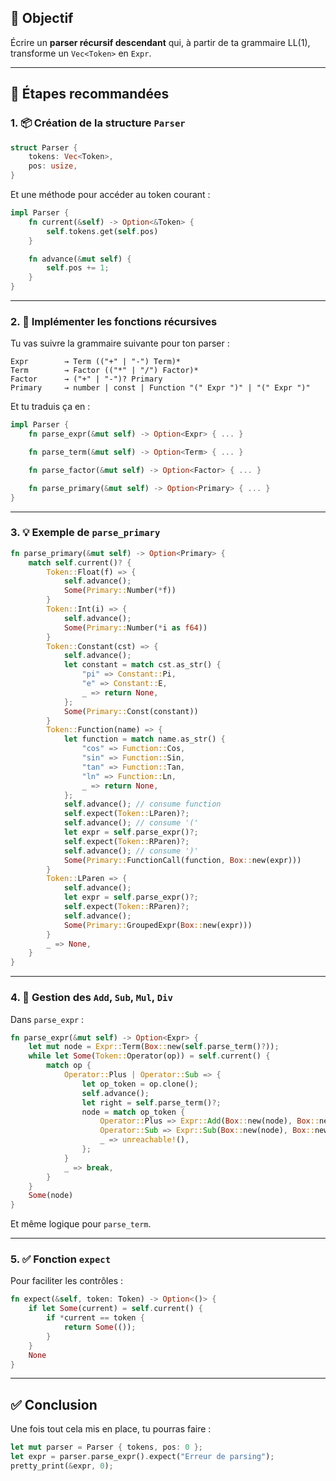 ## 🎯 Objectif

Écrire un **parser récursif descendant** qui, à partir de ta grammaire LL(1), transforme un `Vec<Token>` en `Expr`.

---

## 🧱 Étapes recommandées

### 1. 📦 Création de la structure `Parser`

```rust
struct Parser {
    tokens: Vec<Token>,
    pos: usize,
}
```

Et une méthode pour accéder au token courant :

```rust
impl Parser {
    fn current(&self) -> Option<&Token> {
        self.tokens.get(self.pos)
    }

    fn advance(&mut self) {
        self.pos += 1;
    }
}
```

---

### 2. 🧠 Implémenter les fonctions récursives

Tu vas suivre la grammaire suivante pour ton parser :

```bnf
Expr        → Term (("+" | "-") Term)*
Term        → Factor (("*" | "/") Factor)*
Factor      → ("+" | "-")? Primary
Primary     → number | const | Function "(" Expr ")" | "(" Expr ")"
```

Et tu traduis ça en :

```rust
impl Parser {
    fn parse_expr(&mut self) -> Option<Expr> { ... }

    fn parse_term(&mut self) -> Option<Term> { ... }

    fn parse_factor(&mut self) -> Option<Factor> { ... }

    fn parse_primary(&mut self) -> Option<Primary> { ... }
}
```

---

### 3. 💡 Exemple de `parse_primary`

```rust
fn parse_primary(&mut self) -> Option<Primary> {
    match self.current()? {
        Token::Float(f) => {
            self.advance();
            Some(Primary::Number(*f))
        }
        Token::Int(i) => {
            self.advance();
            Some(Primary::Number(*i as f64))
        }
        Token::Constant(cst) => {
            self.advance();
            let constant = match cst.as_str() {
                "pi" => Constant::Pi,
                "e" => Constant::E,
                _ => return None,
            };
            Some(Primary::Const(constant))
        }
        Token::Function(name) => {
            let function = match name.as_str() {
                "cos" => Function::Cos,
                "sin" => Function::Sin,
                "tan" => Function::Tan,
                "ln" => Function::Ln,
                _ => return None,
            };
            self.advance(); // consume function
            self.expect(Token::LParen)?;
            self.advance(); // consume '('
            let expr = self.parse_expr()?;
            self.expect(Token::RParen)?;
            self.advance(); // consume ')'
            Some(Primary::FunctionCall(function, Box::new(expr)))
        }
        Token::LParen => {
            self.advance();
            let expr = self.parse_expr()?;
            self.expect(Token::RParen)?;
            self.advance();
            Some(Primary::GroupedExpr(Box::new(expr)))
        }
        _ => None,
    }
}
```

---

### 4. 🔁 Gestion des `Add`, `Sub`, `Mul`, `Div`

Dans `parse_expr` :

```rust
fn parse_expr(&mut self) -> Option<Expr> {
    let mut node = Expr::Term(Box::new(self.parse_term()?));
    while let Some(Token::Operator(op)) = self.current() {
        match op {
            Operator::Plus | Operator::Sub => {
                let op_token = op.clone();
                self.advance();
                let right = self.parse_term()?;
                node = match op_token {
                    Operator::Plus => Expr::Add(Box::new(node), Box::new(right)),
                    Operator::Sub => Expr::Sub(Box::new(node), Box::new(right)),
                    _ => unreachable!(),
                };
            }
            _ => break,
        }
    }
    Some(node)
}
```

Et même logique pour `parse_term`.

---

### 5. ✅ Fonction `expect`

Pour faciliter les contrôles :

```rust
fn expect(&self, token: Token) -> Option<()> {
    if let Some(current) = self.current() {
        if *current == token {
            return Some(());
        }
    }
    None
}
```

---

## ✅ Conclusion

Une fois tout cela mis en place, tu pourras faire :

```rust
let mut parser = Parser { tokens, pos: 0 };
let expr = parser.parse_expr().expect("Erreur de parsing");
pretty_print(&expr, 0);
```
